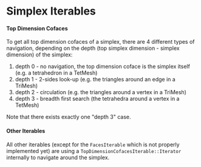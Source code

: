 # Simplex Iterables

#### Top Dimension Cofaces

To get all top dimension cofaces of a simplex, there are 4 different types of navigation, depending on the depth (top simplex dimension - simplex dimension) of the simplex:

1. depth 0 - no navigation, the top dimension coface is the simplex itself (e.g. a tetrahedron in a TetMesh)
2. depth 1 - 2-sides look-up (e.g. the triangles around an edge in a TriMesh)
3. depth 2 - circulation (e.g. the triangles around a vertex in a TriMesh)
4. depth 3 - breadth first search (the tetrahedra around a vertex in a TetMesh)

Note that there exists exactly one "depth 3" case.

#### Other Iterables

All other iterables (except for the `FacesIterable` which is not properly implemented yet) are using a `TopDimensionCofacesIterable::Iterator` internally to navigate around the simplex.
